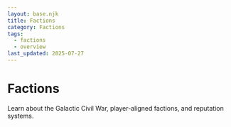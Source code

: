 ```yaml
---
layout: base.njk
title: Factions
category: Factions
tags:
  - factions
  - overview
last_updated: 2025-07-27
---
```


# Factions

Learn about the Galactic Civil War, player-aligned factions, and reputation systems.
